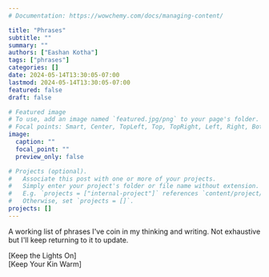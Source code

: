 ```yaml
---
# Documentation: https://wowchemy.com/docs/managing-content/

title: "Phrases"
subtitle: ""
summary: ""
authors: ["Eashan Kotha"]
tags: ["phrases"]
categories: []
date: 2024-05-14T13:30:05-07:00
lastmod: 2024-05-14T13:30:05-07:00
featured: false
draft: false

# Featured image
# To use, add an image named `featured.jpg/png` to your page's folder.
# Focal points: Smart, Center, TopLeft, Top, TopRight, Left, Right, BottomLeft, Bottom, BottomRight.
image:
  caption: ""
  focal_point: ""
  preview_only: false

# Projects (optional).
#   Associate this post with one or more of your projects.
#   Simply enter your project's folder or file name without extension.
#   E.g. `projects = ["internal-project"]` references `content/project/deep-learning/index.md`.
#   Otherwise, set `projects = []`.
projects: []
---
```

A working list of phrases I've coin in my thinking and writing. Not exhaustive but I'll keep returning to it to update. <br>

[Keep the Lights On] <br>
[Keep Your Kin Warm]
